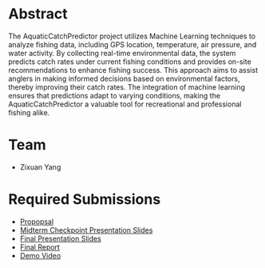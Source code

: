 # Abstract

The AquaticCatchPredictor project utilizes Machine Learning techniques to analyze fishing data, including GPS location, temperature, air pressure, and water activity. By collecting real-time environmental data, the system predicts catch rates under current fishing conditions and provides on-site recommendations to enhance fishing success. This approach aims to assist anglers in making informed decisions based on environmental factors, thereby improving their catch rates. The integration of machine learning ensures that predictions adapt to varying conditions, making the AquaticCatchPredictor a valuable tool for recreational and professional fishing alike.

# Team

* Zixuan Yang


# Required Submissions  

* [Propopsal](proposal.md)
* [Midterm Checkpoint Presentation Slides]()
* [Final Presentation Slides]()
* [Final Report](report.md)
* [Demo Video]()
